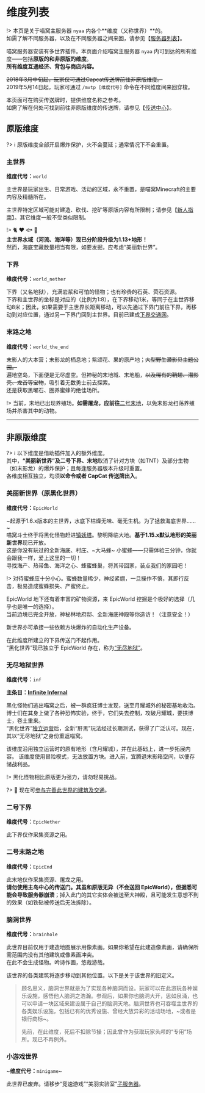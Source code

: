 # 维度列表

!> 本页是关于喵窝主服务器 `nyaa` 内各个**维度（又称世界）**的。  
如需了解不同服务器，以及在不同服务器之间来回，请参见【[服务器列表](wiki/server-network.md)】。

喵窝服务器安装有多世界插件。本页面介绍喵窝主服务器 `nyaa` 内可到达的所有维度——包括**原版的和非原版的维度**。  
**所有维度互通经济、背包与商店内容。**

~~2018年3月中旬起，玩家仅可通过Capcat传送牌前往非原版维度。~~  
2019年5月14日起，玩家可通过 `/mvtp [维度代号]` 命令在不同维度间来回穿梭。

本页面可在购买传送牌时，提供维度名称之参考。  
如需了解在何处可找到前往非原版维度的传送牌，请参见【[传送中心](nyaa/projects/teleport-center)】。

## 原版维度

?> :information_source: 原版维度全部开启爆炸保护，火不会蔓延；通常情况下不会重置。

### 主世界

**维度代号：**`world`

主世界是玩家出生、日常游戏、活动的区域，永不重置，是喵窝Minecraft的主要内容及精髓所在。

主世界特定区域可能对建造、砍伐、挖矿等原版内容有所限制；请参见【[新人指南](nyaa/beginners-guide.md)】。其它维度一般不受类似限制。

!> :cat2: :heart: :fish: :whale:  
**主世界水域（河流、海洋等）现已分阶段升级为1.13+地形！**  
然而，海底宝藏数量相当有限，如要发掘，应考虑“美丽新世界”。

### 下界

**维度代号：**`world_nether`

下界（又名地狱），充满岩浆和可怕的怪物；也有~~珍贵的~~石英、荧石资源。  
下界和主世界的坐标是对应的（比例为1:8），在下界移动1米，等同于在主世界移动8米；因此，如果需要于主世界长距离移动，可以先通过下界门前往下界，再移动到对应位置，通过另一下界门回到主世界。目前已建成[下界交通网](nyaa/projects/nether-traffic.md)。

### 末路之地

**维度代号：**`world_the_end`

末影人的大本营；末影龙的栖息地；紫颂花、果的原产地；~~大型野生潜影贝主题公园。~~  
遍地空岛，下面便是无尽虚空。但神秘的末地城、末地船，~~以及稀有的鞘翅、潜影壳、龙首等宝物~~，吸引着无数勇士前去探索。  
还是获取黑曜石、圈养蜜蜂的绝佳场所。

!> 当前，末地已出现养殖场。**如需屠龙，应前往**[二号末地](#二号末路之地)，以免末影龙扫荡养殖场并杀害其中的动物。

--------

## 非原版维度

?> :information_source: 以下维度是借助插件加入的额外维度。  
其中，**“美丽新世界”及二号下界、末地**取消了针对方块（如TNT）及部分生物（如末影龙）的爆炸保护；且每逢服务器版本升级时重置。  
各维度相互独立，均须**以命令或者 CapCat 传送牌出入**。


### 美丽新世界（原黑化世界）

**维度代号：**`EpicWorld`

~起源于1.6.x版本的主世界，水底下枯燥无味、毫无生机。为了拯救海底世界……~  
喵窝斗士终于将黑化怪物赶进[镇妖塔](#无尽地狱世界)。黎明降临大地。**基于1.15.x默认地形的美丽新世界**现已开放。    
这是你没有玩过的全新海底、村庄、~大马蜂~ 小蜜蜂——只需体验三分钟，你就会跟我一样，爱上这里的一切！  
寻找海产、热带鱼、海洋之心、蜂蜜蜂巢，将其带回家，装点我们的家园吧！

!> 对待蜜蜂应十分小心。蜜蜂数量稀少，神经紧绷，一旦操作不慎，其即行反击，极易造成蜜蜂损失、产蜜终止。

EpicWorld 地下还有着丰富的矿物资源，来 EpicWorld 挖掘是个极好的选择（几乎也是唯一的选择）。  
当前边境已完全开放，神秘林地府邸、全新海底神殿等你造访！（注意安全！）

新世界亦可承接一些依赖方块爆炸的自动化生产设备。

在此维度所建立的下界传送门不起作用。  
“黑化世界”现已独立于 EpicWorld 存在，称为[“无尽地狱”](#无尽地狱世界)。


### 无尽地狱世界

**维度代号：**`inf`

**主条目：[Infinite Infernal](inf/index)**

黑化怪物们逃出喵窝之后，被一群疯狂博士发现，送至月耀城外的秘密基地收治。博士们在其身上做了各种恐怖实验，终于，它们失去控制，攻破月耀城，要挟博士，卷土重来。  
“黑化世界”[独立运营](wiki/server-network?id=infinite-infernal-world "无尽地狱服务器")后，全新“肝黑”玩法经过长期测试，获得了广泛认可。现在，其以“无尽地狱”之身份重返喵窝。

该维度沿用独立运营时的原有地形（含月耀城），并在此基础上，进一步拓展内容。
该维度使用冒险模式，无法放置方块。进入前，宜腾退末影箱空间，以便存储战利品。

!> 黑化怪物相比原版更为强力，请勿轻易挑战。

?> :construction_worker: 现在可[参与完善此世界的建筑及交通](https://bbs.nyaa.cat/d/1513-infinite-infernal "Infinite Infernal 招工啦~ - NyaaBBS")。


### 二号下界

**维度代号：**`EpicNether`

此下界仅作采集资源之用。

### 二号末路之地

**维度代号：**`EpicEnd`

此末地仅作采集资源、屠龙之用。  
**请勿使用主岛中心的传送门。**其虽和原版无异（不会送回 EpicWorld），但据悉可能会导致**服务器崩溃**；掉入此门的其它实体会被送至大神殿，且可能发生意想不到的效果（如铁砧被传送后无法拆除）。

### 脑洞世界

**维度代号：**`brainhole`

此世界目前仅用于建造地图展示用像素画。如果你希望在此建造像素画，请确保所需范围内没有其他建筑或像素画冲突。  
在此不会生成怪物。吟诗作画，悠哉游哉。

该世界的各类建筑将逐步移动到其他位置。以下是关于该世界的旧定义。

> 顾名思义，脑洞世界就是为了实现各种脑洞而设。玩家可以在此游玩各种娱乐设施，感悟他人脑洞之浩瀚。参观后，如果你也脑洞大开，思如泉涌，也可以申请一块区域来建设属于自己的脑洞天地。脑洞世界也可吞噬主世界的各类娱乐设施，包括已有的优秀设施、曾经大放异彩的活动场地，~或者是银行商标~。
>
> 先前，在此维度，死后不扣除节操；因此曾作为获取玩家头颅的“专用”场所。现已不再例外。

### 小游戏世界

~**维度代号：**`minigame`~

此世界已废弃。请移步“竞速游戏”“美羽实验室”[子服务器](wiki/server-network.md)。
